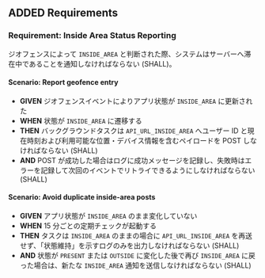 ## ADDED Requirements

### Requirement: Inside Area Status Reporting

ジオフェンスによって `INSIDE_AREA` と判断された際、システムはサーバーへ滞在中であることを通知しなければならない (SHALL)。

#### Scenario: Report geofence entry

- **GIVEN** ジオフェンスイベントによりアプリ状態が `INSIDE_AREA` に更新された
- **WHEN** 状態が `INSIDE_AREA` に遷移する
- **THEN** バックグラウンドタスクは `API_URL_INSIDE_AREA` へユーザー ID と現在時刻および利用可能な位置・デバイス情報を含むペイロードを POST しなければならない (SHALL)
- **AND** POST が成功した場合はログに成功メッセージを記録し、失敗時はエラーを記録して次回のイベントでリトライできるようにしなければならない (SHALL)

#### Scenario: Avoid duplicate inside-area posts

- **GIVEN** アプリ状態が `INSIDE_AREA` のまま変化していない
- **WHEN** 15 分ごとの定期チェックが起動する
- **THEN** タスクは `INSIDE_AREA` のままの場合に `API_URL_INSIDE_AREA` を再送せず、「状態維持」を示すログのみを出力しなければならない (SHALL)
- **AND** 状態が `PRESENT` または `OUTSIDE` に変化した後で再び `INSIDE_AREA` に戻った場合は、新たな `INSIDE_AREA` 通知を送信しなければならない (SHALL)

